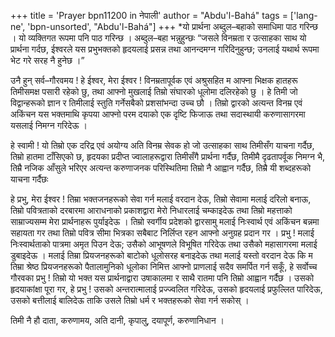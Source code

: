 +++
title = 'Prayer bpn11200 in नेपाली'
author = "Abdu'l-Bahá"
tags = ['lang-ne', 'bpn-unsorted', "Abdu'l-Bahá"]
+++
*यो प्रार्थना अब्दुल–बहाको समाधिमा पाठ गरिन्छ । यो व्यक्तिगत रूपमा पनि पाठ गरिन्छ । अब्दुल–बहा भन्नुहुन्छः “जसले विनम्रता र उत्साहका साथ यो प्रार्थना गर्दछ, ईश्वरले यस प्रभुभक्तको हृदयलाई प्रसन्न तथा आनन्दमग्न गरिदिनुहुन्छ; उनलाई यथार्थ रूपमा भेट गरे सरह नै हुनेछ ।”

उनै हुन् सर्व–गौरवमय ! हे ईश्वर, मेरा ईश्वर ! विनम्रतापूर्वक एवं अश्रुसहित म आफ्ना भिक्षक हातहरू तिमीसमक्ष पसारी रहेको छु, तथा आफ्नो मुखलाई तिम्रो संघारको धूलोमा दलिरहेको छु । हे तिमी जो विद्वान्हरूको ज्ञान र तिमीलाई स्तुति गर्नेसबैको प्रशसांभन्दा उच्च छौ । तिम्रो द्वारको अत्यन्त विनम्र एवं अकिंचन यस भक्तमाथि कृपया आफ्नो परम दयाको एक दृष्टि फिजाऊ तथा सदास्थायी करुणासागरमा यसलाई निमग्न गरिदेऊ । 

हे स्वामी ! यो तिम्रो एक दरिद्र एवं अयोग्य अति विनम्र सेवक हो जो उत्साहका साथ तिमीसँग याचना गर्दैछ, तिम्रो हातमा टाँसिएको छ, हृदयका प्रदीप्त ज्वालाहरूद्वारा तिमीसँगै प्रार्थना गर्दैछ, तिमीमै दृढतापर्वूक निमग्न भै, तिम्रै नजिक आँसुले भरिएर अत्यन्त करुणाजनक परिस्थितिमा तिम्रो नै आह्वान गर्दैछ, तिम्रै यी शब्दहरूको याचना गर्दैछः

हे प्रभु, मेरा ईश्वर ! तिम्रा भक्तजनहरूको सेवा गर्न मलाई वरदान देऊ, तिम्रो सेवामा मलाई दरिलो बनाऊ, तिम्रो पवित्रताको दरबारमा आराधनाको प्रकाशद्वारा मेरो निधारलाई चम्काइदेऊ तथा तिम्रो महत्ताको साम्राज्यसम्म मेरा प्रार्थनाहरू पुर्याइदेऊ । तिम्रो स्वर्गीय प्रदेशको द्वारसामु मलाई निःस्वार्थ एवं अकिंचन बन्नमा सहायता गर तथा तिम्रो पवित्र सीमा भित्रका सबैबाट निर्लिप्त रहन आफ्नो अनुग्रह प्रदान गर । प्रभु ! मलाई निःस्वार्थताको पात्रमा अमृत पिउन देऊ; उसैको आभूषणले विभूषित गरिदेऊ तथा उसैको महासागरमा मलाई डुबाइदेऊ । मलाई तिम्रा प्रियजनहरूको बाटोको धूलोसरह बनाइदेऊ तथा मलाई यस्तो वरदान देऊ कि म तिम्रा श्रेष्ठ प्रियजनहरूको पैतालामुनिको धूलोका निमित्त आफ्नो प्राणलाई सदैव समर्पित गर्न सकूँ, हे सर्वोच्च गौरवका प्रभु ! तिम्रो यो भक्त यस प्रार्थनाद्वारा उषाकालमा र साथै रातमा पनि तिम्रो आह्वान गर्दैछ । उसको हृदयाकांक्षा पूरा गर, हे प्रभु ! उसको अन्तरात्मालाई प्रज्ज्वलित गरिदेऊ, उसको हृदयलाई प्रफुल्लित पारिदेऊ, उसको बत्तीलाई बालिदेऊ ताकि उसले तिम्रो धर्म र भक्तहरूको सेवा गर्न सकोस् । 

तिमी नै हौ दाता, करुणामय, अति दानी, कृपालु, दयापूर्ण, करुणानिधान ।
